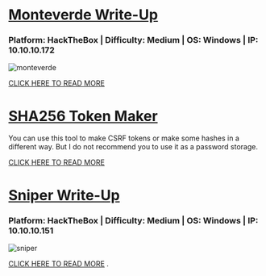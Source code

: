 # [Monteverde Write-Up](https://xbforce.github.io/monteverde)

### Platform: HackTheBox | Difficulty: Medium | OS: Windows | IP: 10.10.10.172 

![monteverde](https://user-images.githubusercontent.com/62805453/85055071-88fc5f00-b18c-11ea-855e-d460dcc3c039.png)

[CLICK HERE TO READ MORE](https://xbforce.github.io/monteverde)



# [SHA256 Token Maker](https://github.com/xbforce/tokenmaker-v1.py)

You can use this tool to make CSRF tokens or make some hashes in a different way. But I do not recommend you to use it as a password storage.

[CLICK HERE TO READ MORE](https://github.com/xbforce/tokenmaker-v1.py)



# [Sniper Write-Up](https://xbforce.github.io/sniper)

### Platform: HackTheBox | Difficulty: Medium | OS: Windows | IP: 10.10.10.151

![sniper](https://user-images.githubusercontent.com/62805453/85051024-7da63500-b186-11ea-8968-ff860896e338.png)

[CLICK HERE TO READ MORE](https://xbforce.github.io/sniper)
.
